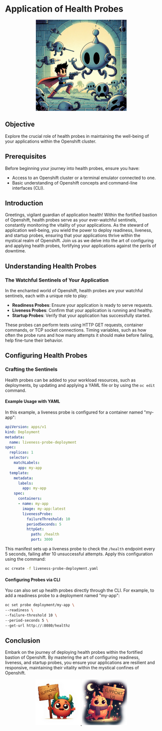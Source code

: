 # Application of Health Probes

<div style="text-align:center;">
  <img src="https://github.com/Vitrua/images/blob/main/openshift/probes.jpg?raw=true" alt="health_probes" width="300" height="300">
</div>

## Objective

Explore the crucial role of health probes in maintaining the well-being of your applications within the Openshift cluster.

## Prerequisites

Before beginning your journey into health probes, ensure you have:

- Access to an Openshift cluster or a terminal emulator connected to one.
- Basic understanding of Openshift concepts and command-line interfaces (CLI).

## Introduction

Greetings, vigilant guardian of application health! Within the fortified bastion of Openshift, health probes serve as your ever-watchful sentinels, constantly monitoring the vitality of your applications. As the steward of application well-being, you wield the power to deploy readiness, liveness, and startup probes, ensuring that your applications thrive within the mystical realm of Openshift. Join us as we delve into the art of configuring and applying health probes, fortifying your applications against the perils of downtime.

## Understanding Health Probes

### The Watchful Sentinels of Your Application

In the enchanted world of Openshift, health probes are your watchful sentinels, each with a unique role to play:

- **Readiness Probes**: Ensure your application is ready to serve requests.
- **Liveness Probes**: Confirm that your application is running and healthy.
- **Startup Probes**: Verify that your application has successfully started.

These probes can perform tests using HTTP GET requests, container commands, or TCP socket connections. Timing variables, such as how often the probe runs and how many attempts it should make before failing, help fine-tune their behavior.

## Configuring Health Probes

### Crafting the Sentinels

Health probes can be added to your workload resources, such as deployments, by updating and applying a YAML file or by using the `oc edit` command.

#### Example Usage with YAML

In this example, a liveness probe is configured for a container named "my-app":

```yaml title="liveness-probe-deployment.yaml"
apiVersion: apps/v1
kind: Deployment
metadata:
  name: liveness-probe-deployment
spec:
  replicas: 1
  selector:
    matchLabels:
      app: my-app
  template:
    metadata:
      labels:
        app: my-app
    spec:
      containers:
      - name: my-app
        image: my-app:latest
        livenessProbe:
          failureThreshold: 10
          periodSeconds: 5
          httpGet:
            path: /health
            port: 3000
```

This manifest sets up a liveness probe to check the `/health` endpoint every 5 seconds, failing after 10 unsuccessful attempts. Apply this configuration using the command:

```bash
oc create -f liveness-probe-deployment.yaml
```

#### Configuring Probes via CLI

You can also set up health probes directly through the CLI. For example, to add a readiness probe to a deployment named "my-app":

```bash
oc set probe deployment/my-app \
--readiness \
--failure-threshold 10 \
--period-seconds 5 \
--get-url http://:8080/healthz
```

## Conclusion

Embark on the journey of deploying health probes within the fortified bastion of Openshift. By mastering the art of configuring readiness, liveness, and startup probes, you ensure your applications are resilient and responsive, maintaining their vitality within the mystical confines of Openshift.

<div style="text-align:center;">
  <a href="https://patreon.com/Vitrua">
    <img src="https://github.com/Vitrua/images/blob/main/others/supportmonlight.png?raw=true#only-light" alt="wiz" width="150" height="150">
    <img src="https://github.com/Vitrua/images/blob/main/others/supportmon.png?raw=true#only-dark" alt="wiz" width="150" height="150">
  </a>
</div>